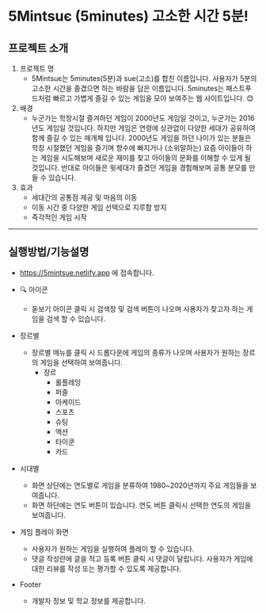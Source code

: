 # 5Mintѕuє (5minutes) 고소한 시간 5분!
## 프로젝트 소개

1. 프로젝트 명
    - 5Mintѕuє는 5minutes(5분)과 sue(고소)를 합친 이름입니다. 사용자가 5분의 고소한 시간을 즐겼으면 하는 바람을 담은 이름입니다. 5minutes는 패스트푸드처럼 빠르고 가볍게 즐길 수 있는 게임을 모아 보여주는 웹 사이트입니다. 😊
2. 배경
    - 누군가는 학창시절 즐겨하던 게임이 2000년도 게임일 것이고, 누군가는 2016년도 게임일 것입니다. 하지만 게임은 연령에 상관없이 다양한 세대가 공유하여 함께 즐길 수 있는 매개체 입니다. 2000년도 게임을 하던 나이가 있는 분들은 학창 시절했던 게임을 즐기며 향수에 빠지거나 (소위말하는) 요즘 아이들이 하는 게임을 시도해보며 새로운 재미를 찾고 아이들의 문화를 이해할 수 있게 될 것입니다. 반대로 아이들은 윗세대가 즐겼던 게임을 경험해보며 공통 분모를 만들 수 있습니다. 
3. 효과
    - 세대간의 공통점 제공 및 마음의 이동
    - 이동 시간 중 다양한 게임 선택으로 지루함 방지
    - 즉각적인 게임 시작
---
## 실행방법/기능설명
* https://5mintsue.netlify.app 에 접속합니다.

* 🔍 아이콘
    - 돋보기 아이콘 클릭 시 검색창 및 검색 버튼이 나오며 사용자가 찾고자 하는 게임을 검색 할 수 있습니다.
* 장르별
    - 장르별 메뉴를 클릭 시 드롭다운에 게임의 종류가 나오며 사용자가 원하는 장르의 게임을 선택하여 보여줍니다.
        - 장르
            - 롤플레잉
            - 퍼즐
            - 아케이드
            - 스포츠
            - 슈팅
            - 액션
            - 타이쿤
            - 카드
* 시대별
    - 화면 상단에는 연도별로 게임을 분류하여 1980~2020년까지 주요 게임들을 보여줍니다.
    - 화면 하단에는 연도 버튼이 있습니다. 연도 버튼 클릭시 선택한 연도의 게임을 보여줍니다.

* 게임 플레이 화면
    - 사용자가 원하는 게임을 실행하여 플레이 할 수 있습니다.
    - 댓글 작성란에 글을 적고 등록 버튼 클릭 시 댓글이 달립니다. 사용자가 게임에 대한 리뷰를 작성 또는 평가할 수 있도록 제공합니다.

* Footer
    - 개발자 정보 및 학교 정보를 제공합니다.
